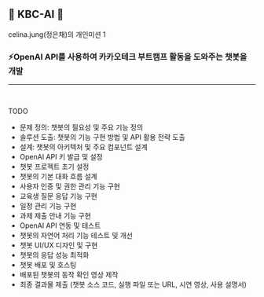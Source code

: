 ## 💛 KBC-AI 💛

celina.jung(정은채)의 개인미션 1

### ⚡️OpenAI API를 사용하여 카카오테크 부트캠프 활동을 도와주는 챗봇을 개발

---

<br/>

TODO

- 문제 정의: 챗봇의 필요성 및 주요 기능 정의
- 솔루션 도출: 챗봇의 기능 구현 방법 및 API 활용 전략 도출
- 설계: 챗봇의 아키텍처 및 주요 컴포넌트 설계
- OpenAI API 키 발급 및 설정
- 챗봇 프로젝트 초기 설정
- 챗봇의 기본 대화 흐름 설계
- 사용자 인증 및 권한 관리 기능 구현
- 교육생 질문 응답 기능 구현
- 일정 관리 기능 구현
- 과제 제출 안내 기능 구현
- OpenAI API 연동 및 테스트
- 챗봇의 자연어 처리 기능 테스트 및 개선
- 챗봇 UI/UX 디자인 및 구현
- 챗봇의 응답 성능 최적화
- 챗봇 배포 및 호스팅
- 배포된 챗봇의 동작 확인 영상 제작
- 최종 결과물 제출 (챗봇 소스 코드, 실행 파일 또는 URL, 시연 영상, 사용 설명서)
